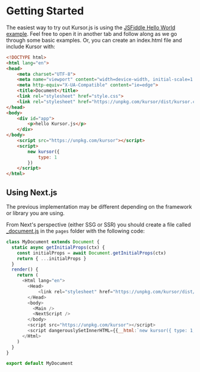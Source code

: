 # Getting Started

The easiest way to try out Kursor.js is using the [JSFiddle Hello World example](https://jsfiddle.net/luisdanielroviracontreras/01xsk2fq/9/). Feel free to open it in another tab and follow along as we go through some basic examples. Or, you can create an index.html file and include Kursor with:

```html
<!DOCTYPE html>
<html lang="en">
<head>
    <meta charset="UTF-8">
    <meta name="viewport" content="width=device-width, initial-scale=1.0">
    <meta http-equiv="X-UA-Compatible" content="ie=edge">
    <title>Document</title>
    <link rel="stylesheet" href="style.css">
    <link rel="stylesheet" href="https://unpkg.com/kursor/dist/kursor.css">
</head>
<body>
    <div id="app">
        <p>hello Kursor.js</p>
    </div>
</body>
    <script src="https://unpkg.com/kursor"></script>
    <script>
        new kursor({
            type: 1
        })
    </script>
</html>
```

## Using Next.js

The previous implementation may be different depending on the framework or library you are using.

From Next's perspective (either SSG or SSR) you should create a file called [_document.js](https://nextjs.org/docs/advanced-features/custom-document) in the `pages` folder with the following code:

```js
class MyDocument extends Document {
  static async getInitialProps(ctx) {
    const initialProps = await Document.getInitialProps(ctx)
    return { ...initialProps }
  }
  render() {
    return (
      <Html lang="en">
        <Head>
            <link rel="stylesheet" href="https://unpkg.com/kursor/dist/kursor.css" />
        </Head>
        <body>
          <Main />
          <NextScript />
        </body>
        <script src="https://unpkg.com/kursor"></script>
        <script dangerouslySetInnerHTML={{__html:`new kursor({ type: 1, removeDefaultCursor: true })`}} />
      </Html>
    )
  }
}

export default MyDocument
```
